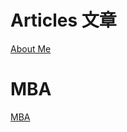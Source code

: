 # Articles 文章

[About Me](https://github.com/AarioAi/NotesOpen/blob/master/Articles/0.1%20AboutMe.md)


# MBA

[MBA](https://github.com/AarioAi/NotesOpen/tree/master/MBA)
